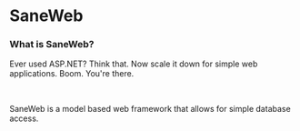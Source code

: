 # SaneWeb
<h3>What is SaneWeb?</h3>
<p>Ever used ASP.NET? Think that. Now scale it down for simple web applications. Boom. You're there. </p> </br>
<p>SaneWeb is a model based web framework that allows for simple database access.</p>

